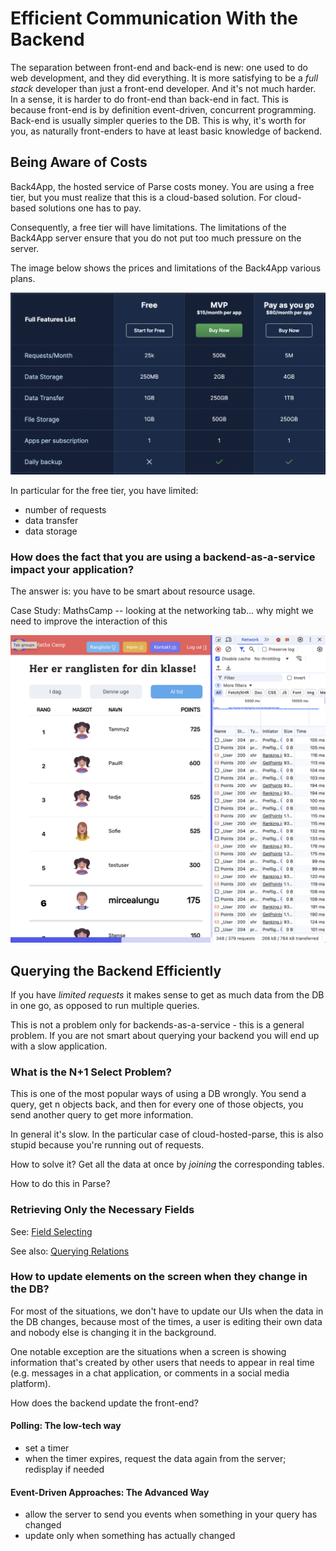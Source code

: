 
# Efficient Communication With the Backend

The separation between front-end and back-end is new: one used to do web development, and they did everything. It is more satisfying to be a *full stack* developer than just a front-end developer. And it's not much harder. In a sense, it is harder to do front-end than back-end in fact. This is because front-end is by definition event-driven, concurrent programming. Back-end is usually simpler queries to the DB. This is why, it's worth for you, as naturally front-enders to have at least basic knowledge of backend. 



## Being Aware of Costs

Back4App, the hosted service of Parse costs money. You are using a free tier, but you must realize that this is a cloud-based solution. For cloud-based solutions one has to pay. 

Consequently, a free tier will have limitations. The limitations of the Back4App server ensure that you do not put too much pressure on the server. 

The image below shows the prices and limitations of the Back4App various plans. 

![](images/parse-server-plans.png)

In particular for the free tier, you have limited:
- number of requests
- data transfer
- data storage

### How does the fact that you are using a backend-as-a-service impact your application? 

The answer is: you have to be smart about resource usage. 

Case Study: MathsCamp -- looking at the networking tab... why might we need to improve the interaction of this 

![](images/maths-camp-lots-of-requests.png)

## Querying the Backend Efficiently

If you have *limited requests* it makes sense to get as much data from the DB in one go, as opposed to run multiple queries. 

This is not a problem only for backends-as-a-service - this is a general problem. If you are not smart about querying your backend you will end up with a slow application. 

### What is the N+1 Select Problem? 

This is one of the most popular ways of using a DB wrongly. 
You send a query, get n objects back, and then for every one of those objects, you send another query to get more information. 

In general it's slow.
In the particular case of cloud-hosted-parse, this is also stupid because you're running out of requests. 

How to solve it? Get all the data at once by *joining* the corresponding tables. 

How to do this in Parse? 

### Retrieving Only the Necessary Fields

See: [Field Selecting](https://www.back4app.com/docs/react/data-objects/react-query-cookbook#88HKH)

See also: [Querying Relations](https://www.back4app.com/docs/react/data-objects/relationships#_FtqW)

### How to update elements on the screen when they change in the DB? 

For most of the situations, we don't have to update our UIs when the data in the DB changes, because most of the times, a user is editing their own data and nobody else is changing it in the background. 

One notable exception are the situations when a screen is showing information that's created by other users that needs to appear in real time (e.g. messages in a chat application, or comments in a social media platform). 

How does the backend update the front-end? 
#### Polling: The low-tech way
- set a timer
- when the timer expires, request the data again from the server; redisplay if needed

#### Event-Driven Approaches: The Advanced Way
- allow the server to send you events when something in your query has changed
- update only when something has actually changed



